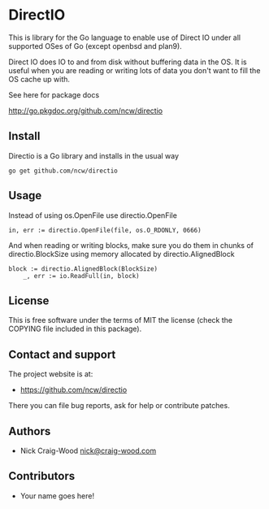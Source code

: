 DirectIO
========

This is library for the Go language to enable use of Direct IO under
all supported OSes of Go (except openbsd and plan9).

Direct IO does IO to and from disk without buffering data in the OS.
It is useful when you are reading or writing lots of data you don't
want to fill the OS cache up with.

See here for package docs

  http://go.pkgdoc.org/github.com/ncw/directio

Install
-------

Directio is a Go library and installs in the usual way

    go get github.com/ncw/directio

Usage
-----

Instead of using os.OpenFile use directio.OpenFile

	in, err := directio.OpenFile(file, os.O_RDONLY, 0666)

And when reading or writing blocks, make sure you do them in chunks of
directio.BlockSize using memory allocated by directio.AlignedBlock

	block := directio.AlignedBlock(BlockSize)
        _, err := io.ReadFull(in, block)

License
-------

This is free software under the terms of MIT the license (check the
COPYING file included in this package).

Contact and support
-------------------

The project website is at:

- https://github.com/ncw/directio

There you can file bug reports, ask for help or contribute patches.

Authors
-------

- Nick Craig-Wood <nick@craig-wood.com>

Contributors
------------

- Your name goes here!
